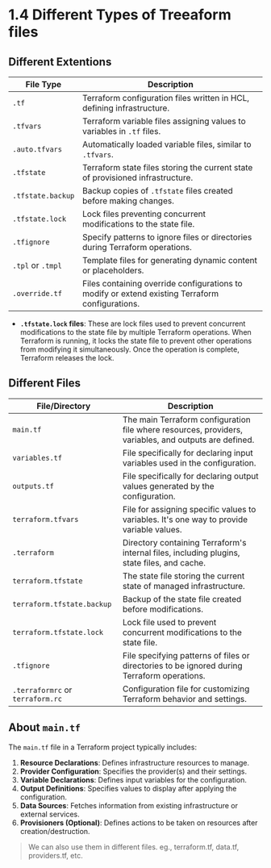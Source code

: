 # 1.4 Different Types of Treeaform files

## Different Extentions

| File Type         | Description                                                                                     |
| ----------------- | ----------------------------------------------------------------------------------------------- |
| `.tf`             | Terraform configuration files written in HCL, defining infrastructure.                          |
| `.tfvars`         | Terraform variable files assigning values to variables in `.tf` files.                          |
| `.auto.tfvars`    | Automatically loaded variable files, similar to `.tfvars`.                                      |
| `.tfstate`        | Terraform state files storing the current state of provisioned infrastructure.                  |
| `.tfstate.backup` | Backup copies of `.tfstate` files created before making changes.                                |
| `.tfstate.lock`   | Lock files preventing concurrent modifications to the state file.                               |
| `.tfignore`       | Specify patterns to ignore files or directories during Terraform operations.                    |
| `.tpl` or `.tmpl` | Template files for generating dynamic content or placeholders.                                  |
| `.override.tf`    | Files containing override configurations to modify or extend existing Terraform configurations. |

- **`.tfstate.lock` files**: These are lock files used to prevent concurrent modifications to the state file by multiple Terraform operations. When Terraform is running, it locks the state file to prevent other operations from modifying it simultaneously. Once the operation is complete, Terraform releases the lock.

## Different Files

| File/Directory                   | Description                                                                                           |
| -------------------------------- | ----------------------------------------------------------------------------------------------------- |
| `main.tf`                        | The main Terraform configuration file where resources, providers, variables, and outputs are defined. |
| `variables.tf`                   | File specifically for declaring input variables used in the configuration.                            |
| `outputs.tf`                     | File specifically for declaring output values generated by the configuration.                         |
| `terraform.tfvars`               | File for assigning specific values to variables. It's one way to provide variable values.             |
| `.terraform`                     | Directory containing Terraform's internal files, including plugins, state files, and cache.           |
| `terraform.tfstate`              | The state file storing the current state of managed infrastructure.                                   |
| `terraform.tfstate.backup`       | Backup of the state file created before modifications.                                                |
| `terraform.tfstate.lock`         | Lock file used to prevent concurrent modifications to the state file.                                 |
| `.tfignore`                      | File specifying patterns of files or directories to be ignored during Terraform operations.           |
| `.terraformrc` or `terraform.rc` | Configuration file for customizing Terraform behavior and settings.                                   |

## About `main.tf`

The `main.tf` file in a Terraform project typically includes:

1.  **Resource Declarations**: Defines infrastructure resources to manage.
2.  **Provider Configuration**: Specifies the provider(s) and their settings.
3.  **Variable Declarations**: Defines input variables for the configuration.
4.  **Output Definitions**: Specifies values to display after applying the configuration.
5.  **Data Sources**: Fetches information from existing infrastructure or external services.
6.  **Provisioners (Optional)**: Defines actions to be taken on resources after creation/destruction.

> We can also use them in different files. eg., terraform.tf, data.tf, providers.tf, etc.
